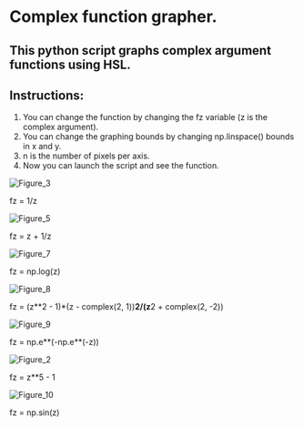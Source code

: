 # Complex function grapher.

## This python script graphs complex argument functions using HSL.

## Instructions:
1. You can change the function by changing the fz variable (z is the complex argument).
2. You can change the graphing bounds by changing np.linspace() bounds in x and y.
3. n is the number of pixels per axis.
4. Now you can launch the script and see the function.

![Figure_3](https://github.com/user-attachments/assets/37157080-aa94-4288-a8c7-b4cc4f62aaf9)

fz = 1/z

![Figure_5](https://github.com/user-attachments/assets/801ff3c2-62da-475c-81ad-86de14430f9f)

fz = z + 1/z

![Figure_7](https://github.com/user-attachments/assets/969c3cc8-a132-4104-ab56-8e6a1c87b32e)

fz = np.log(z)

![Figure_8](https://github.com/user-attachments/assets/57eb51d3-fd2c-4f03-84c6-b11cd01c974f)

fz = (z**2 - 1)*(z - complex(2, 1))**2/(z**2 + complex(2, -2))

![Figure_9](https://github.com/user-attachments/assets/91a3db18-0c30-471d-b401-1e94867ecb4c)

fz = np.e**(-np.e**(-z))

![Figure_2](https://github.com/user-attachments/assets/bdec257f-6139-48b2-8382-4c4b788616df)

fz = z**5 - 1

![Figure_10](https://github.com/user-attachments/assets/eae3e113-43be-4e92-910a-cd8720aabb5d)

fz = np.sin(z)
